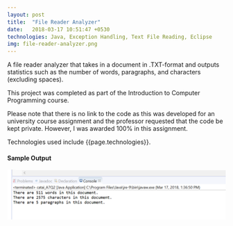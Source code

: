 ```yaml
---
layout: post
title:  "File Reader Analyzer"
date:   2018-03-17 10:51:47 +0530
technologies: Java, Exception Handling, Text File Reading, Eclipse
img: file-reader-analyzer.png
---
```


A file reader analyzer that takes in a document in .TXT-format and outputs statistics such as the number of words, paragraphs, and characters (excluding spaces). 

This project was completed as part of the Introduction to Computer Programming course.

Please note that there is no link to the code as this was developed for an university course assignment and the professor requested that the code be kept private. However, I was awarded 100% in this assignment. 

Technologies used include {{page.technologies}}. 

#### Sample Output

<p float="center">
  <img src="../images/file-reader-project/sample-output.png"/>
</p>
